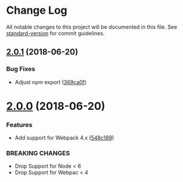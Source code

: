# Change Log

All notable changes to this project will be documented in this file. See [standard-version](https://github.com/conventional-changelog/standard-version) for commit guidelines.

<a name="2.0.1"></a>
## [2.0.1](https://github.com/jantimon/webpack-recompilation-simulator/compare/v2.0.0...v2.0.1) (2018-06-20)


### Bug Fixes

* Adjust npm export ([369ca0f](https://github.com/jantimon/webpack-recompilation-simulator/commit/369ca0f))



<a name="2.0.0"></a>
# [2.0.0](https://github.com/jantimon/webpack-recompilation-simulator/compare/v1.3.0...v2.0.0) (2018-06-20)


### Features

* Add support for Webpack 4.x ([548c189](https://github.com/jantimon/webpack-recompilation-simulator/commit/548c189))


### BREAKING CHANGES

* Drop Support for Node < 6
* Drop Support for Webpac < 4
